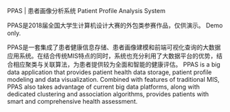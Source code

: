 PPAS | 患者画像分析系统
Patient Profile Analysis System

PPAS是2018届全国大学生计算机设计大赛的外包类参赛作品，仅供演示。
Demo only. 

PPAS是⼀套集成了患者健康信息存储、患者画像建模和前端可视化查询的⼤数据应⽤系统。在结合传统MIS特点的同时，系统也充分利用了⼤数据平台的优势，结合相应聚类与关联算法，为患者提供较为全面和智能的健康评估。
PPAS is a big data application that provides patient health data storage, patient profile modeling and data visualization. Combined with features of traditional MIS, PPAS also takes advantage of current big data platforms, along with dedicated clustering and association algorithms, provides patients with smart and comprehensive health assessment.